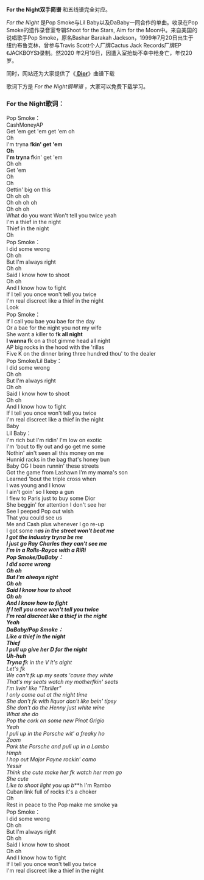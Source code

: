

**For the Night双手简谱** 和五线谱完全对应。

_For the Night_ 是Pop Smoke与Lil Baby以及DaBaby一同合作的单曲。收录在Pop Smoke的遗作录音室专辑Shoot
for the Stars, Aim for the Moon中。来自美国的说唱歌手Pop Smoke，原名Bashar Barakah
Jackson，1999年7月20日出生于纽约布鲁克林，曾参与Travis Scott个人厂牌Cactus Jack
Records厂牌EP《JACKBOYS》录制。然2020 年2月19日，因遭入室抢劫不幸中枪身亡，年仅20岁。

同时，网站还为大家提供了《[ **Dior**](Music-12518-Dior-Pop-Smoke.html "Dior")》曲谱下载

歌词下方是 _For the Night钢琴谱_ ，大家可以免费下载学习。

### For the Night歌词：

Pop Smoke：  
CashMoneyAP  
Get 'em get 'em get 'em oh  
Oh  
I'm tryna f**kin' get 'em  
Oh  
I'm tryna f**kin' get 'em  
Oh oh  
Get 'em  
Oh  
Oh  
Gettin' big on this  
Oh oh oh  
Oh oh oh oh  
Oh oh oh  
What do you want Won't tell you twice yeah  
I'm a thief in the night  
Thief in the night  
Oh  
Pop Smoke：  
I did some wrong  
Oh oh  
But I'm always right  
Oh oh  
Said I know how to shoot  
Oh oh  
And I know how to fight  
If I tell you once won't tell you twice  
I'm real discreet like a thief in the night  
Look  
Pop Smoke：  
If I call you bae you bae for the day  
Or a bae for the night you not my wife  
She want a killer to f**k all night  
I wanna f**k on a thot gimme head all night  
AP big rocks in the hood with the 'rillas  
Five K on the dinner bring three hundred thou' to the dealer  
Pop Smoke/Lil Baby：  
I did some wrong  
Oh oh  
But I'm always right  
Oh oh  
Said I know how to shoot  
Oh oh  
And I know how to fight  
If I tell you once won't tell you twice  
I'm real discreet like a thief in the night  
Baby  
Lil Baby：  
I'm rich but I'm ridin' I'm low on exotic  
I'm 'bout to fly out and go get me some  
Nothin' ain't seen all this money on me  
Hunnid racks in the bag that's honey bun  
Baby OG I been runnin' these streets  
Got the game from Lashawn I'm my mama's son  
Learned 'bout the triple cross when  
I was young and I know  
I ain't goin' so I keep a gun  
I flew to Paris just to buy some Dior  
She beggin' for attention I don't see her  
See I peeped Pop out wish  
That you could see us  
Me and Cash plus whenever I go re-up  
I got some n***as in the street won't beat me  
I got the industry tryna be me  
I just go Ray Charles they can't see me  
I'm in a Rolls-Royce with a RiRi  
Pop Smoke/DaBaby：  
I did some wrong  
Oh oh  
But I'm always right  
Oh oh  
Said I know how to shoot  
Oh oh  
And I know how to fight  
If I tell you once won't tell you twice  
I'm real discreet like a thief in the night  
Yeah  
DaBaby/Pop Smoke：  
Like a thief in the night  
Thief  
I pull up give her D for the night  
Uh-huh  
Tryna f**k in the V it's aight  
Let's f**k  
We can't f**k up my seats 'cause they white  
That's my seats watch my motherf**kin' seats  
I'm livin' like "Thriller"  
I only come out at the night time  
She don't f**k with liquor don't like bein' tipsy  
She don't do the Henny just white wine  
What she do  
Pop the cork on some new Pinot Grigio  
Yeah  
I pull up in the Porsche wit' a freaky ho  
Zoom  
Park the Porsche and pull up in a Lambo  
Hmph  
I hop out Major Payne rockin' camo  
Yessir  
Think she cute make her f**k watch her man go  
She cute  
Like to shoot light you up b***h I'm Rambo  
Cuban link full of rocks it's a choker  
Oh  
Rest in peace to the Pop make me smoke ya  
Pop Smoke：  
I did some wrong  
Oh oh  
But I'm always right  
Oh oh  
Said I know how to shoot  
Oh oh  
And I know how to fight  
If I tell you once won't tell you twice  
I'm real discreet like a thief in the night

